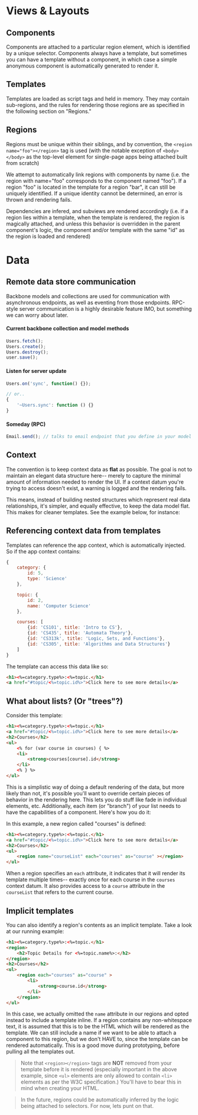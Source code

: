 # Views & Layouts

## Components

Components are attached to a particular region element, which is identified by a unique selector.  Components always have a template, but sometimes you can have a template without a component, in which case a simple anonymous component is automatically generated to render it.

## Templates

Templates are loaded as script tags and held in memory.  They may contain sub-regions, and the rules for rendering those regions are as specified in the following section on "Regions."

## Regions

Regions must be unique within their siblings, and by convention, the `<region name="foo"></region>` tag is used (with the notable exception of `<body></body>` as the top-level element for single-page apps being attached built from scratch)

We attempt to automatically link regions with components by name (i.e. the region with name="foo" corresponds to the component named "foo").  If a region "foo" is located in the template for a region "bar", it can still be uniquely identified.  If a unique identity cannot be determined, an error is thrown and rendering fails.

Dependencies are infered, and subviews are rendered accordingly (i.e. if a region lies within a template, when the template is rendered, the region is magically attached, and unless this behavior is overridden in the parent component's logic, the component and/or template with the same "id" as the region is loaded and rendered)


# Data

## Remote data store communication

Backbone models and collections are used for communication with asynchronous endpoints, as well as eventing from those endpoints. RPC-style server communication is a highly desirable feature IMO, but something we can worry about later.



#### Current backbone collection and model methods

```javascript
Users.fetch();
Users.create();
Users.destroy();
user.save();
```

#### Listen for server update

```javascript
Users.on('sync', function() {});

// or..
{
	'~Users.sync': function () {}
}
```

#### Someday (RPC)

```javascript
Email.send(); // talks to email endpoint that you define in your model

```


## Context

The convention is to keep context data as **flat** as possible.  The goal is not to maintain an elegant data structure here-- merely to capture the minimal amount of information needed to render the UI.  If a context datum you're trying to access doesn't exist, a warning is logged and the rendering fails.

This means, instead of building nested structures which represent real data relationships, it's simpler, and equally effective, to keep the data model flat.  This makes for cleaner templates.  See the example below, for instance:

## Referencing context data from templates

Templates can reference the app context, which is automatically injected.  So if the app context contains:

```javascript
{
	category: {
		id: 5,
		type: 'Science'
	},

	topic: {
		id: 2,
		name: 'Computer Science'
	},

	courses: [
		{id: 'CS101', title: 'Intro to CS'},
		{id: 'CS435', title: 'Automata Theory'},
		{id: 'CS313k', title: 'Logic, Sets, and Functions'},
		{id: 'CS305', title: 'Algorithms and Data Structures'}
	]
}
```

The template can access this data like so:

```html
<h1><%=category.type%>:<%=topic.</h1>
<a href="#topic/<%=topic.id%>">Click here to see more details</a>

```


## What about lists?  (Or "trees"?)


Consider this template:

```html
<h1><%=category.type%>:<%=topic.</h1>
<a href="#topic/<%=topic.id%>">Click here to see more details</a>
<h2>Courses</h2>
<ul>
	<% for (var course in courses) { %>
	<li>
		<strong>courses[course].id</strong>
	</li>
	<% } %>
</ul>
```

This is a simplistic way of doing a default rendering of the data, but more likely than not, it's possible you'll want to override certain pieces of behavior in the rendering here.  This lets you do stuff like fade in individual elements, etc.  Additionally, each item (or "branch") of your list needs to have the capabilities of a component.  Here's how you do it:

In this example, a new region called "courses" is defined:
```html
<h1><%=category.type%>:<%=topic.</h1>
<a href="#topic/<%=topic.id%>">Click here to see more details</a>
<h2>Courses</h2>
<ul>
	<region name="courseList" each="courses" as="course" ></region>
</ul>
```

When a region specifies an `each` attribute, it indicates that it will render its template multiple times-- exactly once for each course in the `courses` context datum.  It also provides access to a `course` attribute in the `courseList` that refers to the current course.


## Implicit templates

You can also identify a region's contents as an implicit template.  Take a look at our running example:

```html
<h1><%=category.type%>:<%=topic.</h1>
<region>
	<h2>Topic Details for <%=topic.name%>:</h2>
</region>
<h2>Courses</h2>
<ul>
	<region each="courses" as="course" >
		<li>
			<strong>course.id</strong>
		</li>
	</region>
</ul>
```

In this case, we actually omitted the `name` attribute in our regions and opted instead to include a template inline.  If a region contains any non-whitespace text, it is assumed that this is to be the HTML which will be rendered as the template.  We can still include a name if we want to be able to attach a component to this region, but we don't HAVE to, since the template can be rendered automatically.  This is a good move during prototyping, before pulling all the templates out.

> Note that `<region></region>` tags are **NOT** removed from your template before it is rendered (especially important in the above example, since `<ul>` elements are only allowed to contain `<li>` elements as per the W3C specification.)  You'll have to bear this in mind when creating your HTML.

> In the future, regions could be automatically inferred by the logic being attached to selectors.  For now, lets punt on that.
